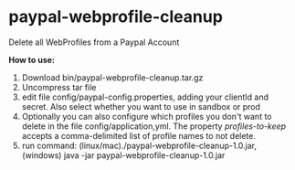# paypal-webprofile-cleanup
Delete all WebProfiles from a Paypal Account

__How to use:__

1. Download bin/paypal-webprofile-cleanup.tar.gz
2. Uncompress tar file
3. edit file config/paypal-config.properties, adding your clientId and secret. Also select whether you want to use in sandbox or prod
4. Optionally you can also configure which profiles you don't want to delete in the file config/application,yml. The property _profiles-to-keep_ accepts a comma-delimited list of profile names to not delete.
5. run command: (linux/mac)./paypal-webprofile-cleanup-1.0.jar, (windows) java -jar paypal-webprofile-cleanup-1.0.jar

